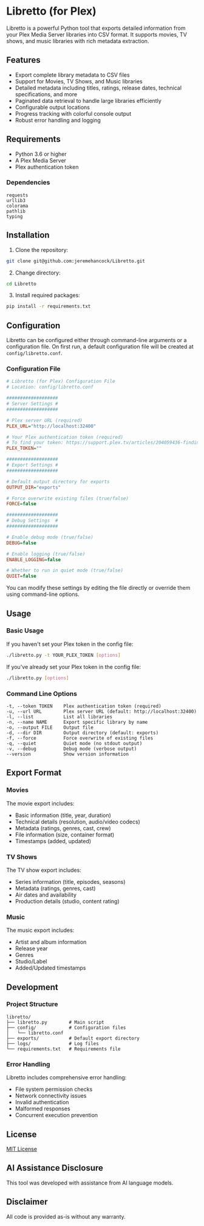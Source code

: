 # Libretto (for Plex)

Libretto is a powerful Python tool that exports detailed information from your Plex Media Server libraries into CSV format. It supports movies, TV shows, and music libraries with rich metadata extraction.

## Features

- Export complete library metadata to CSV files
- Support for Movies, TV Shows, and Music libraries
- Detailed metadata including titles, ratings, release dates, technical specifications, and more
- Paginated data retrieval to handle large libraries efficiently
- Configurable output locations
- Progress tracking with colorful console output
- Robust error handling and logging

## Requirements

- Python 3.6 or higher
- A Plex Media Server
- Plex authentication token

### Dependencies

```
requests
urllib3
colorama
pathlib
typing
```

## Installation

1. Clone the repository:
```bash
git clone git@github.com:jeremehancock/Libretto.git
```

2. Change directory:
```bash
cd Libretto
```

3. Install required packages:
```bash
pip install -r requirements.txt
```

## Configuration

Libretto can be configured either through command-line arguments or a configuration file. On first run, a default configuration file will be created at `config/libretto.conf`.

### Configuration File
```ini
# Libretto (for Plex) Configuration File
# Location: config/libretto.conf

###################
# Server Settings #
###################

# Plex server URL (required)
PLEX_URL="http://localhost:32400"

# Your Plex authentication token (required)
# To find your token: https://support.plex.tv/articles/204059436-finding-an-authentication-token-x-plex-token/
PLEX_TOKEN=""

###################
# Export Settings #
###################

# Default output directory for exports
OUTPUT_DIR="exports"

# Force overwrite existing files (true/false)
FORCE=false

###################
# Debug Settings  #
###################

# Enable debug mode (true/false)
DEBUG=false

# Enable logging (true/false)
ENABLE_LOGGING=false

# Whether to run in quiet mode (true/false)
QUIET=false
```

You can modify these settings by editing the file directly or override them using command-line options.

## Usage

### Basic Usage

If you haven't set your Plex token in the config file:
```bash
./libretto.py -t YOUR_PLEX_TOKEN [options]
```

If you've already set your Plex token in the config file:
```bash
./libretto.py [options]
```

### Command Line Options

```
-t, --token TOKEN    Plex authentication token (required)
-u, --url URL        Plex server URL (default: http://localhost:32400)
-l, --list           List all libraries
-n, --name NAME      Export specific library by name
-o, --output FILE    Output file
-d, --dir DIR        Output directory (default: exports)
-f, --force          Force overwrite of existing files
-q, --quiet          Quiet mode (no stdout output)
-v, --debug          Debug mode (verbose output)
--version            Show version information
```

## Export Format

### Movies
The movie export includes:
- Basic information (title, year, duration)
- Technical details (resolution, audio/video codecs)
- Metadata (ratings, genres, cast, crew)
- File information (size, container format)
- Timestamps (added, updated)

### TV Shows
The TV show export includes:
- Series information (title, episodes, seasons)
- Metadata (ratings, genres, cast)
- Air dates and availability
- Production details (studio, content rating)

### Music
The music export includes:
- Artist and album information
- Release year
- Genres
- Studio/Label
- Added/Updated timestamps

## Development

### Project Structure
```
libretto/
├── libretto.py        # Main script
├── config/            # Configuration files
│   └── libretto.conf
├── exports/           # Default export directory
├── logs/              # Log files
└── requirements.txt   # Requirements file
```

### Error Handling

Libretto includes comprehensive error handling:
- File system permission checks
- Network connectivity issues
- Invalid authentication
- Malformed responses
- Concurrent execution prevention

## License

[MIT License](LICENSE)

## AI Assistance Disclosure

This tool was developed with assistance from AI language models.

## Disclaimer

All code is provided as-is without any warranty.